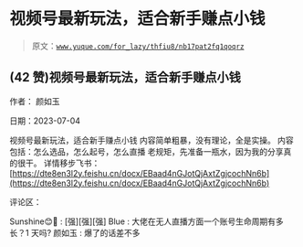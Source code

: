 # 视频号最新玩法，适合新手赚点小钱

> 原文：[`www.yuque.com/for_lazy/thfiu8/nb17pat2fq1qoqrz`](https://www.yuque.com/for_lazy/thfiu8/nb17pat2fq1qoqrz)



## (42 赞)视频号最新玩法，适合新手赚点小钱 

作者： 颜如玉 

日期：2023-07-04 

视频号最新玩法，适合新手赚点小钱 内容简单粗暴，没有理论，全是实操。 内容包括：怎么选品，怎么起号，怎么直播 老规矩，先准备一瓶水，因为我的分享真的很干。 详情移步飞书：[https://dte8en3l2y.feishu.cn/docx/EBaad4nGJotQjAxtZgjcochNn6b](https://dte8en3l2y.feishu.cn/docx/EBaad4nGJotQjAxtZgjcochNn6b) 

评论区： 

Sunshine😊💝 : [强][强][强] Blue : 大佬在无人直播方面一个账号生命周期有多长？1 天吗? 颜如玉 : 爆了的话差不多